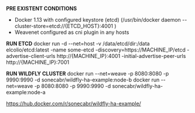__PRE EXISTENT CONDITIONS__

* Docker 1.13 with configured keystore (etcd) (/usr/bin/docker daemon --cluster-store=etcd://{ETCD_HOST}:4001 )
* Weavenet configured as cni plugin in any hosts


__RUN ETCD__
docker run -d --net=host -v /data/etcd/dir:/data elcolio/etcd:latest -name some-etcd -discovery=https://MACHINE_IP/etcd -advertise-client-urls http://{MACHINE_IP}:4001 -initial-advertise-peer-urls http://{MACHINE_IP}:7001

__RUN WILDFLY CLUSTER__
docker run --net=weave -p 8080:8080 -p 9990:9990 -d sonecabr/wildfly-ha-example:node-b
docker run --net=weave -p 8080:8080 -p 9990:9990 -d sonecabr/wildfly-ha-example:node-a

https://hub.docker.com/r/sonecabr/wildfly-ha-example/
